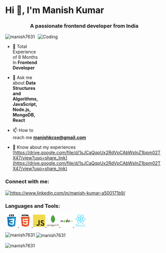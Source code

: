  

<h1 align="left">Hi 👋, I'm Manish Kumar</h1>
<h3 align="center">A passionate frontend developer from India</h3>
<img align="right" alt="Coding" width="400" height="300" src="https://arunseo.com/wp-content/uploads/2021/02/contact-us.gif">
<p align="left"> <img src="https://komarev.com/ghpvc/?username=manish7631&label=Profile%20views&color=0e75b6&style=flat" alt="manish7631" /> </p>

- 🌱 Total Experience of 8 Months In  **Frontend Developer**

- 💬 Ask me about **Data Structures and Algorithms, JavaScript, Node.js, MongoDB, React**

- 📫 How to reach me **manishkcse@gmail.com**

- 📄 Know about my experiences [https://drive.google.com/file/d/1sJCaQqpUx2RdVpCAbWsInZ1bpm02TX47/view?usp=share_link](https://drive.google.com/file/d/1sJCaQqpUx2RdVpCAbWsInZ1bpm02TX47/view?usp=share_link)

<h3 align="left">Connect with me:</h3>
<p align="left">
<a href="https://linkedin.com/in/https://www.linkedin.com/in/manish-kumar-a500171b9/" target="blank"><img align="center" src="https://raw.githubusercontent.com/rahuldkjain/github-profile-readme-generator/master/src/images/icons/Social/linked-in-alt.svg" alt="https://www.linkedin.com/in/manish-kumar-a500171b9/" height="30" width="40" /></a>
 
</p>

<h3 align="left">Languages and Tools:</h3>
<p align="left"> <a href="https://www.w3schools.com/css/" target="_blank" rel="noreferrer"> <img src="https://raw.githubusercontent.com/devicons/devicon/master/icons/css3/css3-original-wordmark.svg" alt="css3" width="40" height="40"/> </a> <a href="https://www.w3.org/html/" target="_blank" rel="noreferrer"> <img src="https://raw.githubusercontent.com/devicons/devicon/master/icons/html5/html5-original-wordmark.svg" alt="html5" width="40" height="40"/> </a> <a href="https://developer.mozilla.org/en-US/docs/Web/JavaScript" target="_blank" rel="noreferrer"> <img src="https://raw.githubusercontent.com/devicons/devicon/master/icons/javascript/javascript-original.svg" alt="javascript" width="40" height="40"/> </a> <a href="https://www.mongodb.com/" target="_blank" rel="noreferrer"> <img src="https://raw.githubusercontent.com/devicons/devicon/master/icons/mongodb/mongodb-original-wordmark.svg" alt="mongodb" width="40" height="40"/> </a> <a href="https://nodejs.org" target="_blank" rel="noreferrer"> <img src="https://raw.githubusercontent.com/devicons/devicon/master/icons/nodejs/nodejs-original-wordmark.svg" alt="nodejs" width="40" height="40"/> </a> <a href="https://reactjs.org/" target="_blank" rel="noreferrer"> <img src="https://raw.githubusercontent.com/devicons/devicon/master/icons/react/react-original-wordmark.svg" alt="react" width="40" height="40"/> </a> </p>

<p><img align="left" src="https://github-readme-stats.vercel.app/api/top-langs?username=manish7631&show_icons=true&locale=en&layout=compact" alt="manish7631" /></p>

<p>&nbsp;<img align="center" src="https://github-readme-stats.vercel.app/api?username=manish7631&show_icons=true&locale=en" alt="manish7631" /></p>

<p><img align="center" src="https://github-readme-streak-stats.herokuapp.com/?user=manish7631&" alt="manish7631" /></p>
